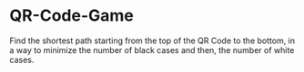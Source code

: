 # QR-Code-Game
Find the shortest path starting from the top of the QR Code to the bottom, in a way to minimize the number of black cases and then, the number of white cases.
